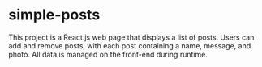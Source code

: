 # simple-posts
This project is a React.js web page that displays a list of posts. Users can add and remove posts, with each post containing a name, message, and photo. All data is managed on the front-end during runtime.
